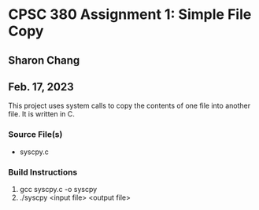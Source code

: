 # CPSC 380 Assignment 1: Simple File Copy

## Sharon Chang
## Feb. 17, 2023

This project uses system calls to copy the contents of one file into another file. It is written in C.

### Source File(s)
* syscpy.c

### Build Instructions
1. gcc syscpy.c -o syscpy
2. ./syscpy \<input file\> \<output file\>
